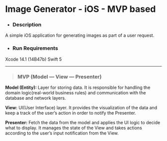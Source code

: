 # Image Generator - iOS - MVP based

* ### Description
A simple iOS application for generating images as part of a user request.

* ### Run Requirements
Xcode 14.1 (14B47b)
Swift 5

___________________________________________________________________________________________________
>###  ****MVP (Model — View — Presenter)****

**Model (Entity):** Layer for storing data. It is responsible for handling the domain logic(real-world business rules) and communication with the database and network layers.

**View:** UI(User Interface) layer. It provides the visualization of the data and keep a track of the user’s action in order to notify the Presenter.

**Presenter:** Fetch the data from the model and applies the UI logic to decide what to display. It manages the state of the View and takes actions according to the user’s input notification from the View.
